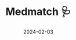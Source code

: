 ---
date: 2024-02-03
demo: "https://lewinkoon.github.io/medmatch"
description: Stable marriage problem solver for healthcare center internal vacancies.
title: Medmatch 🩺
source: "https://github.com/lewinkoon/medmatch"
---